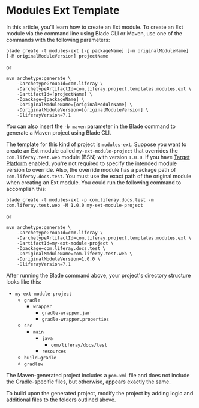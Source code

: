 # Modules Ext Template [](id=modules-ext-template)

In this article, you'll learn how to create an Ext module. To create an Ext
module via the command line using Blade CLI or Maven, use one of the commands
with the following parameters:

    blade create -t modules-ext [-p packageName] [-m originalModuleName] [-M originalModuleVersion] projectName

or

    mvn archetype:generate \
        -DarchetypeGroupId=com.liferay \
        -DarchetypeArtifactId=com.liferay.project.templates.modules.ext \
        -DartifactId=[projectName] \
        -Dpackage=[packageName] \
        -DoriginalModuleName=[originalModuleName] \
        -DoriginalModuleVersion=[originalModuleVersion] \
        -DliferayVersion=7.1

You can also insert the `-b maven` parameter in the Blade command to generate a
Maven project using Blade CLI.

The template for this kind of project is `modules-ext`. Suppose you want to
create an Ext module called `my-ext-module-project` that overrides the
`com.liferay.test.web` module (BSN) with version `1.0.0`. If you have
[Target Platform](/develop/tutorials/-/knowledge_base/7-1/managing-the-target-platform-for-liferay-workspace)
enabled, you're not required to specify the intended module version to override.
Also, the override module has a package path of `com.liferay.docs.test`. You
must use the exact path of the original module when creating an Ext module. You
could run the following command to accomplish this: 

    blade create -t modules-ext -p com.liferay.docs.test -m com.liferay.test.web -M 1.0.0 my-ext-module-project

or

    mvn archetype:generate \
        -DarchetypeGroupId=com.liferay \
        -DarchetypeArtifactId=com.liferay.project.templates.modules.ext \
        -DartifactId=my-ext-module-project \
        -Dpackage=com.liferay.docs.test \
        -DoriginalModuleName=com.liferay.test.web \
        -DoriginalModuleVersion=1.0.0 \
        -DliferayVersion=7.1

After running the Blade command above, your project's directory structure looks
like this:

- `my-ext-module-project`
    - `gradle`
        - `wrapper`
            - `gradle-wrapper.jar`
            - `gradle-wrapper.properties`
    - `src`
        - `main`
            - `java`
                - `com/liferay/docs/test`
            - `resources`
    - `build.gradle`
    - `gradlew`

The Maven-generated project includes a `pom.xml` file and does not include the
Gradle-specific files, but otherwise, appears exactly the same.

To build upon the generated project, modify the project by adding logic and
additional files to the folders outlined above.
